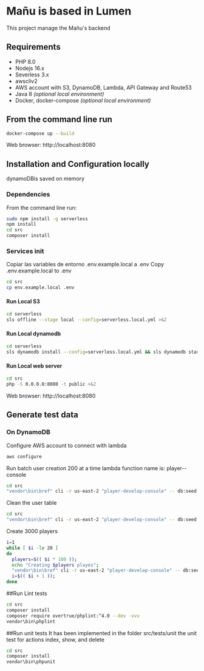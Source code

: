 # Mañu is based in Lumen
This project manage the Mañu's backend  

## Requirements
- PHP 8.0
- Nodejs 16.x
- Severless 3.x
- awscliv2 
- AWS account with S3, DynamoDB, Lambda, API Gateway and Route53
- Java 8 *(optional local environment)*
- Docker, docker-compose *(optional local environment)*

## From the command line run
```bash
docker-compose up --build 
```
Web browser: http://localhost:8080
## Installation and Configuration locally
dynamoDBis saved on memory
### Dependencies
From the command line run:
```bash
sudo npm install -g serverless
npm install 
cd src
composer install
```
### Services init
Copiar las variables de entorno .env.example.local a .env
Copy .env.example.local  to .env
```bash
cd src
cp env.example.local .env
```
#### Run Local S3
```bash
cd serverless
sls offline --stage local --config=serverless.local.yml >&2
```
#### Run Local dynamodb
```bash
cd serverless
sls dynamodb install --config=serverless.local.yml && sls dynamodb start --stage local --verbose --config=serverless.local.yml >&2 
```
#### Run Local web server
```bash
cd src
php -S 0.0.0.0:8080 -t public >&2
```
Web browser: http://localhost:8080
## Generate test data
### On DynamoDB
Configure AWS account to connect with lambda
```bash
aws configure
```
Run batch user creation 200 at a time
lambda function name is: player-<ENVIRONMENT>-console
```bash
cd src
"vendor\bin\bref" cli -r us-east-2 "player-develop-console" -- db:seed --class=PlayerSeeder
```
Clean the user table
```bash
cd src
"vendor\bin\bref" cli -r us-east-2 "player-develop-console" -- db:seed --class=PlayerClearSeeder
```
Create 3000 players
```bash
i=1
while [ $i -le 20 ]
do
  players=$(( $i * 100 ));
  echo "Creating $players playes";
  "vendor\bin\bref" cli -r us-east-2 "player-develop-console" -- db:seed --class=PlayerSeeder
  i=$(( $i + 1 ));
done
```
##Run Lint tests
```bash
cd src
composer install 
composer require overtrue/phplint:^4.0 --dev -vvv
vendor\bin\phplint 
```
##Run unit tests
It has been implemented in the folder src/tests/unit the unit test  for actions index, show, and delete
```bash
cd src
composer install 
vendor\bin\phpunit
```
